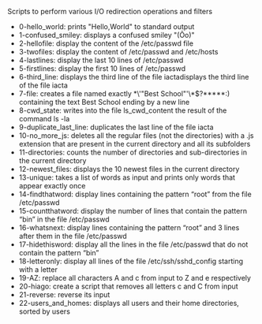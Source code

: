 Scripts to perform various I/O redirection operations and filters
 - 0-hello_world: prints "Hello,World" to standard output
 - 1-confused_smiley: displays a confused smiley "(Ôo)"
 - 2-hellofile: display the content of the /etc/passwd file
 - 3-twofiles: display the content of /etc/passwd and /etc/hosts
 - 4-lastlines: display the last 10 lines of /etc/passwd
 - 5-firstlines: display the first 10 lines of /etc/passwd
 - 6-third_line: displays the third line of the file iactadisplays the third line of the file iacta
 - 7-file: creates a file named exactly \*\\'"Best School"\'\\*$\?\*\*\*\*\*:) containing the text Best School ending by a new line
 - 8-cwd_state: writes into the file ls_cwd_content the result of the command ls -la
 - 9-duplicate_last_line: duplicates the last line of the file iacta
 - 10-no_more_js: deletes all the regular files (not the directories) with a .js extension that are present in the current directory and all its subfolders
 - 11-directories: counts the number of directories and sub-directories in the current directory
 - 12-newest_files:  displays the 10 newest files in the current directory
 - 13-unique: takes a list of words as input and prints only words that appear exactly once
 - 14-findthatword: display lines containing the pattern “root” from the file /etc/passwd
 - 15-countthatword: display the number of lines that contain the pattern “bin” in the file /etc/passwd
 - 16-whatsnext: display lines containing the pattern “root” and 3 lines after them in the file /etc/passwd
 - 17-hidethisword: display all the lines in the file /etc/passwd that do not contain the pattern “bin”
 - 18-letteronly: display all lines of the file /etc/ssh/sshd_config starting with a letter
 - 19-AZ: replace all characters A and c from input to Z and e respectively
 - 20-hiago: create a script that removes all letters c and C from input
 - 21-reverse: reverse its input
 - 22-users_and_homes: displays all users and their home directories, sorted by users
